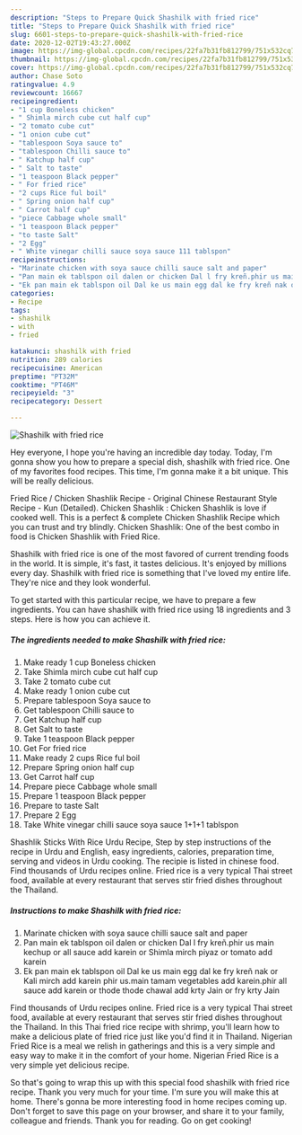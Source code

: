 ```yaml
---
description: "Steps to Prepare Quick Shashilk with fried rice"
title: "Steps to Prepare Quick Shashilk with fried rice"
slug: 6601-steps-to-prepare-quick-shashilk-with-fried-rice
date: 2020-12-02T19:43:27.000Z
image: https://img-global.cpcdn.com/recipes/22fa7b31fb812799/751x532cq70/shashilk-with-fried-rice-recipe-main-photo.jpg
thumbnail: https://img-global.cpcdn.com/recipes/22fa7b31fb812799/751x532cq70/shashilk-with-fried-rice-recipe-main-photo.jpg
cover: https://img-global.cpcdn.com/recipes/22fa7b31fb812799/751x532cq70/shashilk-with-fried-rice-recipe-main-photo.jpg
author: Chase Soto
ratingvalue: 4.9
reviewcount: 16667
recipeingredient:
- "1 cup Boneless chicken"
- " Shimla mirch cube cut half cup"
- "2 tomato cube cut"
- "1 onion cube cut"
- "tablespoon Soya sauce to"
- "tablespoon Chilli sauce to"
- " Katchup half cup"
- " Salt to taste"
- "1 teaspoon Black pepper"
- " For fried rice"
- "2 cups Rice ful boil"
- " Spring onion half cup"
- " Carrot half cup"
- "piece Cabbage whole small"
- "1 teaspoon Black pepper"
- "to taste Salt"
- "2 Egg"
- " White vinegar chilli sauce soya sauce 111 tablspon"
recipeinstructions:
- "Marinate chicken with soya sauce chilli sauce salt and paper"
- "Pan main ek tablspon oil dalen or chicken Dal l fry kreñ.phir us main kechup or all sauce add karein or Shimla mirch piyaz or tomato add karein"
- "Ek pan main ek tablspon oil Dal ke us main egg dal ke fry kreñ nak or Kali mirch add karein phir us.main tamam vegetables add karein.phir all sauce add karein or thode thode chawal add krty Jain or fry krty Jain"
categories:
- Recipe
tags:
- shashilk
- with
- fried

katakunci: shashilk with fried 
nutrition: 289 calories
recipecuisine: American
preptime: "PT32M"
cooktime: "PT46M"
recipeyield: "3"
recipecategory: Dessert

---
```



![Shashilk with fried rice](https://img-global.cpcdn.com/recipes/22fa7b31fb812799/751x532cq70/shashilk-with-fried-rice-recipe-main-photo.jpg)

Hey everyone, I hope you're having an incredible day today. Today, I'm gonna show you how to prepare a special dish, shashilk with fried rice. One of my favorites food recipes. This time, I'm gonna make it a bit unique. This will be really delicious.

Fried Rice / Chicken Shashlik Recipe - Original Chinese Restaurant Style Recipe - Kun (Detailed). Chicken Shashlik : Chicken Shashlik is love if cooked well. This is a perfect &amp; complete Chicken Shashlik Recipe which you can trust and try blindly. Chicken Shashlik: One of the best combo in food is Chicken Shashlik with Fried Rice.

Shashilk with fried rice is one of the most favored of current trending foods in the world. It is simple, it's fast, it tastes delicious. It's enjoyed by millions every day. Shashilk with fried rice is something that I've loved my entire life. They're nice and they look wonderful.


To get started with this particular recipe, we have to prepare a few ingredients. You can have shashilk with fried rice using 18 ingredients and 3 steps. Here is how you can achieve it.

<!--inarticleads1-->

##### The ingredients needed to make Shashilk with fried rice:

1. Make ready 1 cup Boneless chicken
1. Take  Shimla mirch cube cut half cup
1. Take 2 tomato cube cut
1. Make ready 1 onion cube cut
1. Prepare tablespoon Soya sauce to
1. Get tablespoon Chilli sauce to
1. Get  Katchup half cup
1. Get  Salt to taste
1. Take 1 teaspoon Black pepper
1. Get  For fried rice
1. Make ready 2 cups Rice ful boil
1. Prepare  Spring onion half cup
1. Get  Carrot half cup
1. Prepare piece Cabbage whole small
1. Prepare 1 teaspoon Black pepper
1. Prepare to taste Salt
1. Prepare 2 Egg
1. Take  White vinegar chilli sauce soya sauce 1+1+1 tablspon


Shashlik Sticks With Rice Urdu Recipe, Step by step instructions of the recipe in Urdu and English, easy ingredients, calories, preparation time, serving and videos in Urdu cooking. The recipie is listed in chinese food. Find thousands of Urdu recipes online. Fried rice is a very typical Thai street food, available at every restaurant that serves stir fried dishes throughout the Thailand. 

<!--inarticleads2-->

##### Instructions to make Shashilk with fried rice:

1. Marinate chicken with soya sauce chilli sauce salt and paper
1. Pan main ek tablspon oil dalen or chicken Dal l fry kreñ.phir us main kechup or all sauce add karein or Shimla mirch piyaz or tomato add karein
1. Ek pan main ek tablspon oil Dal ke us main egg dal ke fry kreñ nak or Kali mirch add karein phir us.main tamam vegetables add karein.phir all sauce add karein or thode thode chawal add krty Jain or fry krty Jain


Find thousands of Urdu recipes online. Fried rice is a very typical Thai street food, available at every restaurant that serves stir fried dishes throughout the Thailand. In this Thai fried rice recipe with shrimp, you&#39;ll learn how to make a delicious plate of fried rice just like you&#39;d find it in Thailand. Nigerian Fried Rice is a meal we relish in gatherings and this is a very simple and easy way to make it in the comfort of your home. Nigerian Fried Rice is a very simple yet delicious recipe. 

So that's going to wrap this up with this special food shashilk with fried rice recipe. Thank you very much for your time. I'm sure you will make this at home. There's gonna be more interesting food in home recipes coming up. Don't forget to save this page on your browser, and share it to your family, colleague and friends. Thank you for reading. Go on get cooking!
